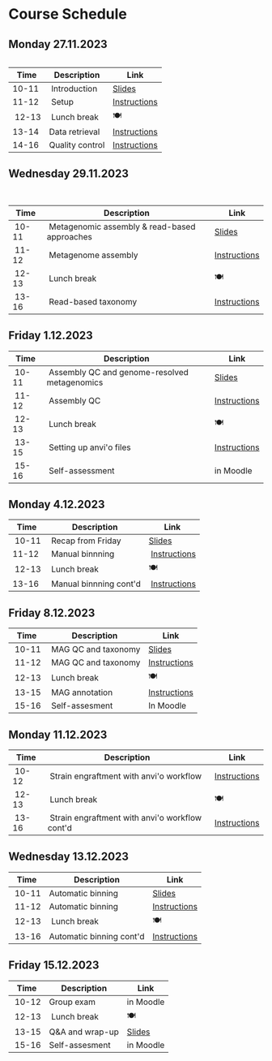 # Course Schedule

## Monday 27.11.2023  
<table>
<colgroup>
  <col style="width: 20%;">
  <col style="width: 50%;">
  <col style="width: 30%;">
</colgroup>
  
| Time | Description | Link |
| --- | --- | -- |
| 10-11 | Introduction | [Slides](../lectures/01_introduction.pdf) |
| 11-12 | Setup | [Instructions](README.md#setup) |
| 12-13 | Lunch break  | :plate_with_cutlery: |
| 13-14 | Data retrieval | [Instructions](README.md#data) |
| 14-16 | Quality control | [Instructions](README.md#data) |
</table>

## Wednesday 29.11.2023
<table>
  <table width="100%">
    
| Time | Description | Link |
| --- | --- | -- |
| 10-11 | Metagenomic assembly & read-based approaches | [Slides](../lectures/02_assembly-and-read-based.pdf) |
| 11-12 | Metagenome assembly | [Instructions](README.md#metagenome-assembly) |
| 12-13 | Lunch break | :plate_with_cutlery: |
| 13-16 | Read-based taxonomy | [Instructions](README.md#read-based-taxonomy) |
</table>

## Friday 1.12.2023

| Time | Description | Link |
| --- | --- | -- |
| 10-11 | Assembly QC and genome-resolved metagenomics | [Slides](../lectures/03_assembly_qc-and-genome-resoved_metagenomics.pdf) |
| 11-12 | Assembly QC | [Instructions](README.md#assembly-qc) |
| 12-13 | Lunch break  | :plate_with_cutlery: |
| 13-15 | Setting up anvi'o files | [Instructions](README.md#genome-resolved-metagenomics) |
| 15-16 | Self-assessment | in Moodle |

## Monday 4.12.2023
    
| Time | Description | Link |
| --- | --- | -- |
| 10-11 | Recap from Friday | [Slides](../lectures/04_Fri_recap.pdf) |
| 11-12 | Manual binnning | [Instructions](README.md#interactive-use-and-binning) |
| 12-13 | Lunch break | :plate_with_cutlery: |
| 13-16 | Manual binnning cont'd | [Instructions](README.md#interactive-use-and-binning) |

## Friday 8.12.2023
<style>
    table {
        width: 100%;
    }
</style>

| Time | Description | Link |
| --- | --- | -- |
| 10-11 | MAG QC and taxonomy | [Slides](../lectures/05_mag_qc_and_taxonomy.pdf) |
| 11-12 | MAG QC and taxonomy | [Instructions](README.md#mag-qc-and-taxonomy) |
| 12-13 | Lunch break | :plate_with_cutlery: |
| 13-15 | MAG annotation | [Instructions](README.md#mag-annotation) |
| 15-16 | Self-assesment | In Moodle |

## Monday 11.12.2023

| Time | Description | Link |
| --- | --- | -- |
| 10-12 | Strain engraftment with anvi'o workflow | [Instructions](README.md#strain-engraftment) |
| 12-13 | Lunch break | :plate_with_cutlery: |
| 13-16 | Strain engraftment with anvi'o workflow cont'd | [Instructions](README.md#strain-engraftment) |

## Wednesday 13.12.2023

| Time | Description | Link |
| --- | --- | -- |
| 10-11 | Automatic binning | [Slides](../lectures/06_automatic_binning.pdf) |
| 11-12 | Automatic binning | [Instructions](README.md#automatic-binning) |
| 12-13 | Lunch break | :plate_with_cutlery: |
| 13-16 | Automatic binning cont'd | [Instructions](README.md#automatic-binning) |

## Friday 15.12.2023

| Time | Description | Link |
| --- | --- | -- |
| 10-12 | Group exam | in Moodle |
| 12-13 | Lunch break | :plate_with_cutlery: |
| 13-15 | Q&A and wrap-up | [Slides](../lectures/07_wrap-up.pdf) |
| 15-16 | Self-assesment | in Moodle |
